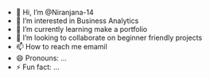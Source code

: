 - 👋 Hi, I’m @Niranjana-14
- 👀 I’m interested in Business Analytics
- 🌱 I’m currently learning make a portfolio
- 💞️ I’m looking to collaborate on beginner friendly projects 
- 📫 How to reach me emamil 
- 😄 Pronouns: ...
- ⚡ Fun fact: ...

<!---
Niranjana-14/Niranjana-14 is a ✨ special ✨ repository because its `README.md` (this file) appears on your GitHub profile.
You can click the Preview link to take a look at your changes.
--->

